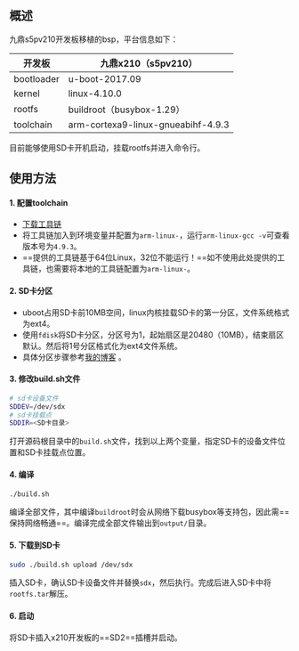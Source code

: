 ## 概述
九鼎s5pv210开发板移植的bsp，平台信息如下：

| 开发板 | 九鼎x210（s5pv210） |
| --- | --- |
| bootloader | u-boot-2017.09 |
| kernel | linux-4.10.0 |
| rootfs | buildroot（busybox-1.29） |
| toolchain | arm-cortexa9-linux-gnueabihf-4.9.3 |

目前能够使用SD卡开机启动，挂载rootfs并进入命令行。

## 使用方法
#### 1. 配置toolchain
 * [下载工具链](https://pan.baidu.com/s/1NAO1ryuMCmkyIT0lXMHEPw#list/path=%2FDVD%2FH3%2FNanoPi-NEO%2Ftoolchain&parentPath=%2FDVD%2FH3o) 
 * 将工具链加入到环境变量并配置为`arm-linux-`，运行`arm-linux-gcc -v`可查看版本号为`4.9.3`。
 * ==提供的工具链基于64位Linux，32位不能运行！==如不使用此处提供的工具链，也需要将本地的工具链配置为`arm-linux-`。

#### 2. SD卡分区
 * uboot占用SD卡前10MB空间，linux内核挂载SD卡的第一分区，文件系统格式为ext4。
 * 使用`fdisk`将SD卡分区，分区号为1，起始扇区是20480（10MB），结束扇区默认。然后将1号分区格式化为ext4文件系统。
 * 具体分区步骤参考[我的博客](https://blog.csdn.net/Egean/article/details/84249607) 。

#### 3. 修改build.sh文件
```bash
# sd卡设备文件
SDDEV=/dev/sdx
# sd卡挂载点
SDDIR=<SD卡目录>
```
打开源码根目录中的`build.sh`文件，找到以上两个变量，指定SD卡的设备文件位置和SD卡挂载点位置。

#### 4. 编译
```bash
./build.sh
```
编译全部文件，其中编译`buildroot`时会从网络下载busybox等支持包，因此需==保持网络畅通==。编译完成全部文件输出到`output/`目录。

#### 5. 下载到SD卡
```bash
sudo ./build.sh upload /dev/sdx
```
插入SD卡，确认SD卡设备文件并替换`sdx`，然后执行。完成后进入SD卡中将`rootfs.tar`解压。

#### 6. 启动
将SD卡插入x210开发板的==SD2==插槽并启动。
